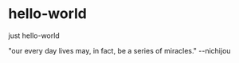 # hello-world
just hello-world

"our every day lives may, in fact, be a series of miracles."  --nichijou
